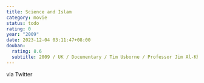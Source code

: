```yaml
---
title: Science and Islam
category: movie
status: todo
rating: 0
year: "2009"
date: 2023-12-04 03:11:47+08:00
douban:
  rating: 8.6
  subtitle: 2009 / UK / Documentary / Tim Usborne / Professor Jim Al-Khalili
---
```


via Twitter
